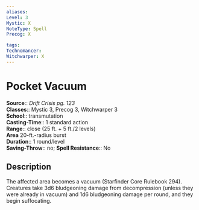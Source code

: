 ```yaml
---
aliases: 
Level: 3
Mystic: X
NoteType: Spell
Precog: X

tags: 
Technomancer: 
Witchwarper: X
---
```


# Pocket Vacuum

**Source**:: _Drift Crisis pg. 123_  
**Classes**:: Mystic 3, Precog 3, Witchwarper 3  
**School**:: transmutation  
**Casting-Time**:: 1 standard action  
**Range**:: close (25 ft. + 5 ft./2 levels)  
**Area** 20-ft.-radius burst  
**Duration**:: 1 round/level  
**Saving-Throw**:: no;
**Spell Resistance**:: No

## Description

The affected area becomes a vacuum (Starfinder Core Rulebook 294). Creatures take 3d6 bludgeoning damage from decompression (unless they were already in vacuum) and 1d6 bludgeoning damage per round, and they begin suffocating.
